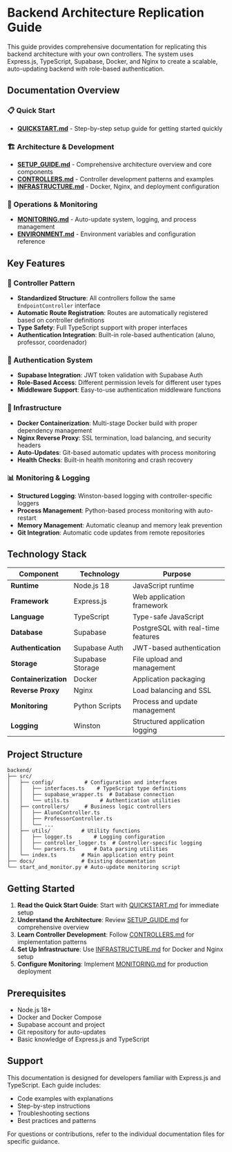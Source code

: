 # Backend Architecture Replication Guide

This guide provides comprehensive documentation for replicating this backend architecture with your own controllers. The system uses Express.js, TypeScript, Supabase, Docker, and Nginx to create a scalable, auto-updating backend with role-based authentication.

## Documentation Overview

### 📋 Quick Start
- **[QUICKSTART.md](./QUICKSTART.md)** - Step-by-step setup guide for getting started quickly

### 🏗️ Architecture & Development
- **[SETUP_GUIDE.md](./SETUP_GUIDE.md)** - Comprehensive architecture overview and core components
- **[CONTROLLERS.md](./CONTROLLERS.md)** - Controller development patterns and examples
- **[INFRASTRUCTURE.md](./INFRASTRUCTURE.md)** - Docker, Nginx, and deployment configuration

### 🔧 Operations & Monitoring
- **[MONITORING.md](./MONITORING.md)** - Auto-update system, logging, and process management
- **[ENVIRONMENT.md](./ENVIRONMENT.md)** - Environment variables and configuration reference

## Key Features

### 🎯 Controller Pattern
- **Standardized Structure**: All controllers follow the same `EndpointController` interface
- **Automatic Route Registration**: Routes are automatically registered based on controller definitions
- **Type Safety**: Full TypeScript support with proper interfaces
- **Authentication Integration**: Built-in role-based authentication (aluno, professor, coordenador)

### 🔐 Authentication System
- **Supabase Integration**: JWT token validation with Supabase Auth
- **Role-Based Access**: Different permission levels for different user types
- **Middleware Support**: Easy-to-use authentication middleware functions

### 🐳 Infrastructure
- **Docker Containerization**: Multi-stage Docker build with proper dependency management
- **Nginx Reverse Proxy**: SSL termination, load balancing, and security headers
- **Auto-Updates**: Git-based automatic updates with process monitoring
- **Health Checks**: Built-in health monitoring and crash recovery

### 📊 Monitoring & Logging
- **Structured Logging**: Winston-based logging with controller-specific loggers
- **Process Management**: Python-based process monitoring with auto-restart
- **Memory Management**: Automatic cleanup and memory leak prevention
- **Git Integration**: Automatic code updates from remote repositories

## Technology Stack

| Component            | Technology       | Purpose                            |
| -------------------- | ---------------- | ---------------------------------- |
| **Runtime**          | Node.js 18       | JavaScript runtime                 |
| **Framework**        | Express.js       | Web application framework          |
| **Language**         | TypeScript       | Type-safe JavaScript               |
| **Database**         | Supabase         | PostgreSQL with real-time features |
| **Authentication**   | Supabase Auth    | JWT-based authentication           |
| **Storage**          | Supabase Storage | File upload and management         |
| **Containerization** | Docker           | Application packaging              |
| **Reverse Proxy**    | Nginx            | Load balancing and SSL             |
| **Monitoring**       | Python Scripts   | Process and update management      |
| **Logging**          | Winston          | Structured application logging     |

## Project Structure

```
backend/
├── src/
│   ├── config/          # Configuration and interfaces
│   │   ├── interfaces.ts    # TypeScript type definitions
│   │   ├── supabase_wrapper.ts  # Database connection
│   │   └── utils.ts          # Authentication utilities
│   ├── controllers/     # Business logic controllers
│   │   ├── AlunoController.ts
│   │   ├── ProfessorController.ts
│   │   └── ...
│   ├── utils/          # Utility functions
│   │   ├── logger.ts       # Logging configuration
│   │   ├── controller_logger.ts  # Controller-specific logging
│   │   └── parsers.ts      # Data parsing utilities
│   └── index.ts        # Main application entry point
├── docs/               # Existing documentation
└── start_and_monitor.py # Auto-update monitoring script
```

## Getting Started

1. **Read the Quick Start Guide**: Start with [QUICKSTART.md](./QUICKSTART.md) for immediate setup
2. **Understand the Architecture**: Review [SETUP_GUIDE.md](./SETUP_GUIDE.md) for comprehensive overview
3. **Learn Controller Development**: Follow [CONTROLLERS.md](./CONTROLLERS.md) for implementation patterns
4. **Set Up Infrastructure**: Use [INFRASTRUCTURE.md](./INFRASTRUCTURE.md) for Docker and Nginx setup
5. **Configure Monitoring**: Implement [MONITORING.md](./MONITORING.md) for production deployment

## Prerequisites

- Node.js 18+
- Docker and Docker Compose
- Supabase account and project
- Git repository for auto-updates
- Basic knowledge of Express.js and TypeScript

## Support

This documentation is designed for developers familiar with Express.js and TypeScript. Each guide includes:

- Code examples with explanations
- Step-by-step instructions
- Troubleshooting sections
- Best practices and patterns

For questions or contributions, refer to the individual documentation files for specific guidance.
